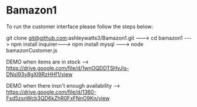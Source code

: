 # Bamazon1


To run the customer interface please follow the steps below:

git clone git@github.com:ashleywatts3/Bamazon1.git  --->
cd bamazon1  --->
npm install inquirer--->
npm install mysql --->
node bamazonCustomer.js


DEMO when items are in stock --> 
https://drive.google.com/file/d/1wnOQDDTSHvJjs-DNsI93v8gXI9RzHHf1/view

DEMO when there insn't enough availability -->
https://drive.google.com/file/d/1360-Fsd5zsnWcb3QD6kZhR0FxFNnO9Kn/view


